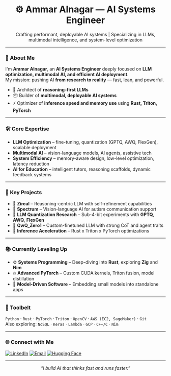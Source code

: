 <h1 align="center">⚙️ Ammar Alnagar — AI Systems Engineer</h1>
<p align="center">Crafting performant, deployable AI systems | Specializing in LLMs, multimodal intelligence, and system-level optimization</p>

---

### 🚀 About Me

I'm **Ammar Alnagar**, an **AI Systems Engineer** deeply focused on **LLM optimization, multimodal AI, and efficient AI deployment**.  
My mission: pushing AI **from research to reality** — fast, lean, and powerful.

- 🧠 Architect of **reasoning-first LLMs**  
- 📦 Builder of **multimodal, deployable AI systems**  
- ⚡ Optimizer of **inference speed and memory use** using **Rust, Triton, PyTorch**

---

### 🛠️ Core Expertise

- **LLM Optimization** – fine-tuning, quantization (GPTQ, AWQ, FlexGen), scalable deployment  
- **Multimodal AI** – vision-language models, AI agents, assistive tech  
- **System Efficiency** – memory-aware design, low-level optimization, latency reduction  
- **AI for Education** – intelligent tutors, reasoning scaffolds, dynamic feedback systems

---

### 🧪 Key Projects

- 🧩 **Zireal** – Reasoning-centric LLM with self-refinement capabilities  
- 🌈 **Spectrum** – Vision-language AI for autism communication support  
- 🔬 **LLM Quantization Research** – Sub-4-bit experiments with **GPTQ**, **AWQ**, **FlexGen**  
- 🧠 **QwQ_Zero1** – Custom-finetuned LLM with strong CoT and agent traits  
- 🚀 **Inference Acceleration** – Rust x Triton x PyTorch optimizations  

---

### 📚 Currently Leveling Up

- ⚙️ **Systems Programming** – Deep-diving into **Rust**, exploring **Zig** and **Nim**  
- 🔥 **Advanced PyTorch** – Custom CUDA kernels, Triton fusion, model distillation  
- 🧵 **Model-Driven Software** – Embedding small models into standalone apps  

---

### 📌 Toolbelt

`Python` · `Rust` · `PyTorch` · `Triton` · `OpenCV` · `AWS (EC2, SageMaker)` · `Git`  
Also exploring: `NoSQL` · `Keras` · `Lambda` · `GCP` · `C++/C` · `Nim`

---

### 🌐 Connect with Me

[![LinkedIn](https://img.shields.io/badge/LinkedIn-%230077B5.svg?style=for-the-badge&logo=linkedin&logoColor=white)](https://linkedin.com/in/ammar-alnagar-393413201)
[![Email](https://img.shields.io/badge/Email-%23D14836.svg?style=for-the-badge&logo=gmail&logoColor=white)](mailto:Ammaralnagar416@gmail.com)
[![Hugging Face](https://img.shields.io/badge/Hugging%20Face-%23FF4F00.svg?style=for-the-badge&logo=huggingface&logoColor=white)](https://huggingface.co/Daemontatox)

---

<p align="center">
  <i>“I build AI that thinks fast and runs faster.”</i>
</p>
